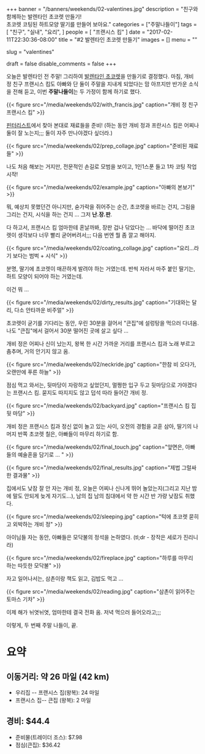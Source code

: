 +++
banner = "/banners/weekends/02-valentines.jpg"
description = "친구와 함께하는 발렌타인 초코렛 만들기! \
  초코렛 코팅된 하트모양 딸기를 만들어 보아요."
categories = ["주말나들이"]
tags = [
  "친구",
  "실내",
  "요리",
]
people = [
    "프랜시스 킴"
]
date = "2017-02-11T22:30:36-08:00"
title = "#2 발렌타인 초코렛 만들기"
images = []
menu = ""

slug = "valentines"

draft = false
disable_comments = false
+++

오늘은 발렌타인 전 주말! 그리하여 [발렌타인 초코렛](https://pin.it/n55jHQ8)을
만들기로 결정했다. 마침, 개비 정 친구 프랜시스 킴도 아빠와 단 둘이 주말을
지내게 되었다는 맘 아프지만 반가운 소식을 전해 듣고, 이번 **주말나들이**는 두
가정이 함께 하기로 했다.

{{< figure
  src="/media/weekends/02/with_francis.jpg"
  caption="개비 정 친구 프랜시스 킴" >}}

[핀터리스트](https://pin.it/n55jHQ8)에서 찾아 본대로 재료들을 준비! (하는 동안
개비 정과 프란시스 킴은 어찌나 둘이 잘 노는지;;; 둘이 자주 만나야겠다 싶더라.)

{{< figure
  src="/media/weekends/02/prep_collage.jpg"
  caption="준비된 재료들" >}}

나도 처음 해보는 거지만, 전문적인 손길로 모범을 보이고, 1인1스푼 들고 1차
코팅 작업 시작!

{{< figure
  src="/media/weekends/02/example.jpg"
  caption="아빠의 본보기" >}}

뭐, 예상치 못했던건 아니지만, 숟가락을 쥐어주는 순간, 초코렛을 바르는 건지,
그림을 그리는 건지, 시식을 하는 건지 … 그저 **난.장.판**.

다 하고서, 프랜시스 킴 엄마한테 혼날까봐, 장판 겁나 닦았다는 …
바닥에 떨어진 초코렛이 생각보다 너무 빨리 굳어버려서;;;
다음 번엔 뭘 좀 깔고 해야지.

{{< figure
  src="/media/weekends/02/coating_collage.jpg"
  caption="요리...라기 보다는 범벅 + 시식" >}}

분명, 딸기에 초코렛이 매끈하게 발려야 하는 거였는데.
반씩 자라서 마주 붙인 딸기는, 하트 모양이 되어야 하는 거였는데.

이건 뭐 …

{{< figure
  src="/media/weekends/02/dirty_results.jpg"
  caption="기대와는 달리, 다소 안타까운 비주얼" >}}

초코렛이 굳기를 기다리는 동안, 우린 30분을 걸어서 "큰집"에 설렁탕을 먹으러
다녀옴. 나도 "큰집"에서 걸어서 30분 떨어진 곳에 살고 싶다 …

개비 정은 어찌나 신이 났는지, 왕복 한 시간 가까운 거리를 프랜시스 킴과 노래
부르고 춤추며, 거의 안기지 않고 옴.

{{< figure
  src="/media/weekends/02/neckride.jpg"
  caption="한참 비 오다가, 오랜만에 푸른 하늘" >}}

점심 먹고 와서는, 뒷마당이 자랑하고 싶었던지, 멀쩡한 입구 두고 뒷마당으로
가야겠다는 프랜시스 킴. 묻지도 따지지도 않고 덥석 따라 들어간 개비 정.

{{< figure
  src="/media/weekends/02/backyard.jpg"
  caption="프랜시스 킴 집 뒷 마당" >}}

개비 정은 프랜시스 킴과 정신 없이 놀고 있는 사이,
오전의 경험을 교훈 삼아, 딸기의 나머지 반쪽 초코렛 칠은, 아빠들이 마무리 하기로
함.

{{< figure
  src="/media/weekends/02/final_touch.jpg"
  caption="앞면은, 아빠들의 예술혼을 담기로 … " >}}

{{< figure
  src="/media/weekends/02/final_results.jpg"
  caption="제법 그럴싸한 결과물" >}}

집에서도 낮잠 잘 안 자는 개비 정, 오늘은 어찌나 신나게 뛰어 놀았는지(그리고
지난 밤에 말도 안되게 늦게 자기도…), 남의 집 남의 침대에서 약 한 시간 반 가량
낮잠도 취했다.

{{< figure
  src="/media/weekends/02/sleeping.jpg"
  caption="턱에 초코렛 묻히고 외박하는 개비 정" >}}

아이님들 자는 동안, 아빠들은 모닥불의 정석을 논하였다.
(tl;dr - 장작은 세로가 진리니라)

{{< figure
  src="/media/weekends/02/fireplace.jpg"
  caption="하루를 마무리 하는 따듯한 모닥불" >}}

자고 일어나서는, 삼촌이랑 책도 읽고, 김밥도 먹고 …

{{< figure
  src="/media/weekends/02/reading.jpg"
  caption="삼촌이 읽어주는 토마스 기차" >}}

이제 해가 뉘엿뉘엿, 엄마한테 결국 전화 옴.
저녁 먹으러 들어오라고;;;

이렇게, 두 번째 주말 나들이, 끝.

# 요약

## 이동거리: 약 26 마일 (42 km)

- 우리집 -- 프랜시스 집(왕복): 24 마일
- 프랜시스 집-- 큰집 (왕복): 2 마일

## 경비: $44.4

- 준비물(트레이더 조스): $7.98
- 점심(큰집): $36.42

